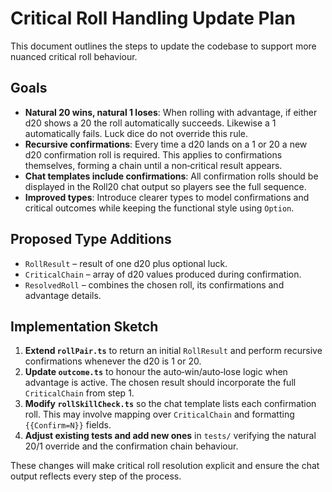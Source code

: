 # Critical Roll Handling Update Plan

This document outlines the steps to update the codebase to support more nuanced critical roll behaviour.

## Goals
- **Natural 20 wins, natural 1 loses**: When rolling with advantage, if either d20 shows a 20 the roll automatically succeeds. Likewise a 1 automatically fails. Luck dice do not override this rule.
- **Recursive confirmations**: Every time a d20 lands on a 1 or 20 a new d20 confirmation roll is required. This applies to confirmations themselves, forming a chain until a non‑critical result appears.
- **Chat templates include confirmations**: All confirmation rolls should be displayed in the Roll20 chat output so players see the full sequence.
- **Improved types**: Introduce clearer types to model confirmations and critical outcomes while keeping the functional style using `Option`.

## Proposed Type Additions
- `RollResult` – result of one d20 plus optional luck.
- `CriticalChain` – array of d20 values produced during confirmation.
- `ResolvedRoll` – combines the chosen roll, its confirmations and advantage details.

## Implementation Sketch
1. **Extend `rollPair.ts`** to return an initial `RollResult` and perform recursive confirmations whenever the d20 is 1 or 20.
2. **Update `outcome.ts`** to honour the auto‑win/auto‑lose logic when advantage is active. The chosen result should incorporate the full `CriticalChain` from step 1.
3. **Modify `rollSkillCheck.ts`** so the chat template lists each confirmation roll. This may involve mapping over `CriticalChain` and formatting `{{Confirm=N}}` fields.
4. **Adjust existing tests and add new ones** in `tests/` verifying the natural 20/1 override and the confirmation chain behaviour.

These changes will make critical roll resolution explicit and ensure the chat output reflects every step of the process.
